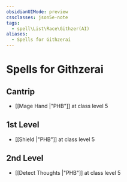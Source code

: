 ```yaml
---
obsidianUIMode: preview
cssclasses: json5e-note
tags:
  - spell\List\Race\Githzer(AI)
aliases:
  - Spells for Githzerai
---
```

# Spells for Githzerai

## Cantrip

- [[Mage Hand \|"PHB"]] at class level 5

## 1st Level

- [[Shield \|"PHB"]] at class level 5

## 2nd Level

- [[Detect Thoughts \|"PHB"]] at class level 5
